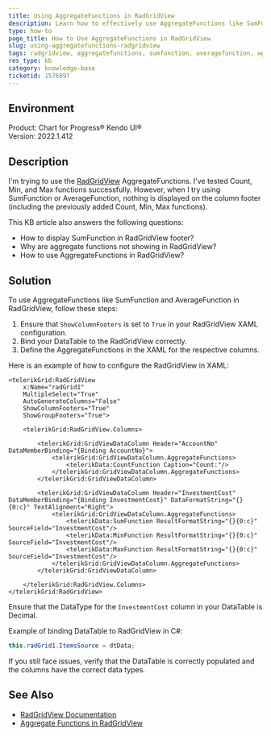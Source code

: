 ```yaml
---
title: Using AggregateFunctions in RadGridView
description: Learn how to effectively use AggregateFunctions like SumFunction and AverageFunction in RadGridView.
type: how-to
page_title: How to Use AggregateFunctions in RadGridView
slug: using-aggregatefunctions-radgridview
tags: radgridview, aggregatefunctions, sumfunction, averagefunction, wpf
res_type: kb
category: knowledge-base
ticketid: 1576897
---
```


## Environment

Product: Chart for Progress® Kendo UI®  
Version: 2022.1.412  

## Description

I'm trying to use the [RadGridView](https://docs.telerik.com/devtools/wpf/controls/radgridview/overview) AggregateFunctions. I've tested Count, Min, and Max functions successfully. However, when I try using SumFunction or AverageFunction, nothing is displayed on the column footer (including the previously added Count, Min, Max functions).

This KB article also answers the following questions:
- How to display SumFunction in RadGridView footer?
- Why are aggregate functions not showing in RadGridView?
- How to use AggregateFunctions in RadGridView?

## Solution

To use AggregateFunctions like SumFunction and AverageFunction in RadGridView, follow these steps:

1. Ensure that `ShowColumnFooters` is set to `True` in your RadGridView XAML configuration.
2. Bind your DataTable to the RadGridView correctly.
3. Define the AggregateFunctions in the XAML for the respective columns.

Here is an example of how to configure the RadGridView in XAML:

```xaml
<telerikGrid:RadGridView
    x:Name="radGrid1"
    MultipleSelect="True"
    AutoGenerateColumns="False"
    ShowColumnFooters="True"
    ShowGroupFooters="True">
    
    <telerikGrid:RadGridView.Columns>
        
        <telerikGrid:GridViewDataColumn Header="AccountNo" DataMemberBinding="{Binding AccountNo}">
            <telerikGrid:GridViewDataColumn.AggregateFunctions>
                <telerikData:CountFunction Caption="Count:"/>
            </telerikGrid:GridViewDataColumn.AggregateFunctions>
        </telerikGrid:GridViewDataColumn>
        
        <telerikGrid:GridViewDataColumn Header="InvestmentCost" DataMemberBinding="{Binding InvestmentCost}" DataFormatString="{}{0:c}" TextAlignment="Right">
            <telerikGrid:GridViewDataColumn.AggregateFunctions>
                <telerikData:SumFunction ResultFormatString="{}{0:c}" SourceField="InvestmentCost"/>
                <telerikData:MinFunction ResultFormatString="{}{0:c}" SourceField="InvestmentCost"/>
                <telerikData:MaxFunction ResultFormatString="{}{0:c}" SourceField="InvestmentCost"/>
            </telerikGrid:GridViewDataColumn.AggregateFunctions>
        </telerikGrid:GridViewDataColumn>
        
    </telerikGrid:RadGridView.Columns>
</telerikGrid:RadGridView>
```

Ensure that the DataType for the `InvestmentCost` column in your DataTable is Decimal.

Example of binding DataTable to RadGridView in C#:

```csharp
this.radGrid1.ItemsSource = dtData;
```

If you still face issues, verify that the DataTable is correctly populated and the columns have the correct data types.

## See Also

- [RadGridView Documentation](https://docs.telerik.com/devtools/wpf/controls/radgridview/overview)
- [Aggregate Functions in RadGridView](https://docs.telerik.com/devtools/wpf/controls/radgridview/features/aggregate-functions)
